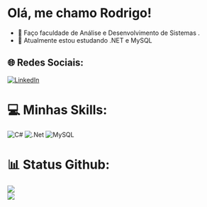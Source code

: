 # Olá, me chamo Rodrigo!
- 👀 Faço faculdade de Análise e Desenvolvimento de Sistemas .<br>
- 🌱 Atualmente estou estudando .NET e MySQL<br>


## 🌐 Redes Sociais:
[![LinkedIn](https://img.shields.io/badge/LinkedIn-%230077B5.svg?logo=linkedin&logoColor=white)](https://www.linkedin.com/in/rodrigo-ferreira-2b0151231/) 

# 💻 Minhas Skills:
![C#](https://img.shields.io/badge/c%23-%23239120.svg?style=for-the-badge&logo=c-sharp&logoColor=white) ![.Net](https://img.shields.io/badge/.NET-5C2D91?style=for-the-badge&logo=.net&logoColor=white) ![MySQL](https://img.shields.io/badge/mysql-%2300f.svg?style=for-the-badge&logo=mysql&logoColor=white)

# 📊 Status Github:
![](https://github-readme-stats.vercel.app/api?username=rdgthedev&theme=radical&hide_border=false&include_all_commits=false&count_private=false)<br/>
![](https://github-readme-streak-stats.herokuapp.com/?user=rdgthedev&theme=radical&hide_border=false)<br/>
